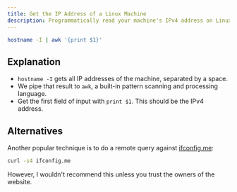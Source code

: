 ```yaml
---
title: Get the IP Address of a Linux Machine
description: Programmatically read your machine's IPv4 address on Linux.
---
```


```bash {data-copyable="true"}
hostname -I | awk '{print $1}'
```

## Explanation

- `hostname -I` gets all IP addresses of the machine, separated by a space.
- We pipe that result to `awk`, a built-in pattern scanning and processing language.
- Get the first field of input with `print $1`. This should be the IPv4 address.

## Alternatives

Another popular technique is to do a remote query against [ifconfig.me](ifconfig.me):

```bash {data-copyable="true"}
curl -s4 ifconfig.me
```

However, I wouldn't recommend this unless you trust the owners of the website.
